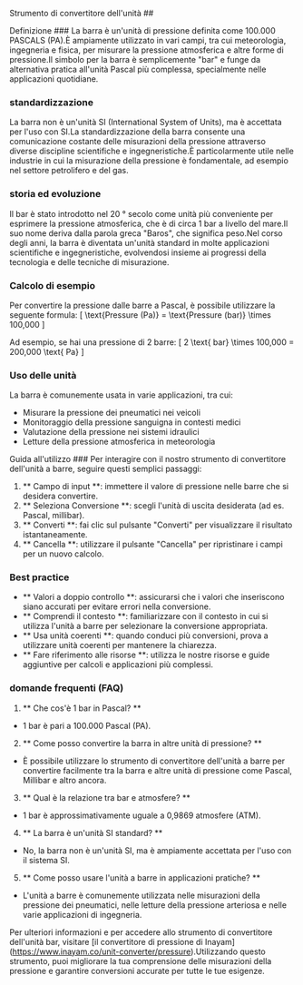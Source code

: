 Strumento di convertitore dell'unità ##

Definizione ###
La barra è un'unità di pressione definita come 100.000 PASCALS (PA).È ampiamente utilizzato in vari campi, tra cui meteorologia, ingegneria e fisica, per misurare la pressione atmosferica e altre forme di pressione.Il simbolo per la barra è semplicemente "bar" e funge da alternativa pratica all'unità Pascal più complessa, specialmente nelle applicazioni quotidiane.

### standardizzazione
La barra non è un'unità SI (International System of Units), ma è accettata per l'uso con SI.La standardizzazione della barra consente una comunicazione costante delle misurazioni della pressione attraverso diverse discipline scientifiche e ingegneristiche.È particolarmente utile nelle industrie in cui la misurazione della pressione è fondamentale, ad esempio nel settore petrolifero e del gas.

### storia ed evoluzione
Il bar è stato introdotto nel 20 ° secolo come unità più conveniente per esprimere la pressione atmosferica, che è di circa 1 bar a livello del mare.Il suo nome deriva dalla parola greca "Baros", che significa peso.Nel corso degli anni, la barra è diventata un'unità standard in molte applicazioni scientifiche e ingegneristiche, evolvendosi insieme ai progressi della tecnologia e delle tecniche di misurazione.

### Calcolo di esempio
Per convertire la pressione dalle barre a Pascal, è possibile utilizzare la seguente formula:
\[ \text{Pressure (Pa)} = \text{Pressure (bar)} \times 100,000 \]

Ad esempio, se hai una pressione di 2 barre:
\[ 2 \text{ bar} \times 100,000 = 200,000 \text{ Pa} \]

### Uso delle unità
La barra è comunemente usata in varie applicazioni, tra cui:
- Misurare la pressione dei pneumatici nei veicoli
- Monitoraggio della pressione sanguigna in contesti medici
- Valutazione della pressione nei sistemi idraulici
- Letture della pressione atmosferica in meteorologia

Guida all'utilizzo ###
Per interagire con il nostro strumento di convertitore dell'unità a barre, seguire questi semplici passaggi:
1. ** Campo di input **: immettere il valore di pressione nelle barre che si desidera convertire.
2. ** Seleziona Conversione **: scegli l'unità di uscita desiderata (ad es. Pascal, millibar).
3. ** Converti **: fai clic sul pulsante "Converti" per visualizzare il risultato istantaneamente.
4. ** Cancella **: utilizzare il pulsante "Cancella" per ripristinare i campi per un nuovo calcolo.

### Best practice
- ** Valori a doppio controllo **: assicurarsi che i valori che inseriscono siano accurati per evitare errori nella conversione.
- ** Comprendi il contesto **: familiarizzare con il contesto in cui si utilizza l'unità a barre per selezionare la conversione appropriata.
- ** Usa unità coerenti **: quando conduci più conversioni, prova a utilizzare unità coerenti per mantenere la chiarezza.
- ** Fare riferimento alle risorse **: utilizza le nostre risorse e guide aggiuntive per calcoli e applicazioni più complessi.

### domande frequenti (FAQ)

1. ** Che cos'è 1 bar in Pascal? **
- 1 bar è pari a 100.000 Pascal (PA).

2. ** Come posso convertire la barra in altre unità di pressione? **
- È possibile utilizzare lo strumento di convertitore dell'unità a barre per convertire facilmente tra la barra e altre unità di pressione come Pascal, Millibar e altro ancora.

3. ** Qual è la relazione tra bar e atmosfere? **
- 1 bar è approssimativamente uguale a 0,9869 atmosfere (ATM).

4. ** La barra è un'unità SI standard? **
- No, la barra non è un'unità SI, ma è ampiamente accettata per l'uso con il sistema SI.

5. ** Come posso usare l'unità a barre in applicazioni pratiche? **
- L'unità a barre è comunemente utilizzata nelle misurazioni della pressione dei pneumatici, nelle letture della pressione arteriosa e nelle varie applicazioni di ingegneria.

Per ulteriori informazioni e per accedere allo strumento di convertitore dell'unità bar, visitare [il convertitore di pressione di Inayam] (https://www.inayam.co/unit-converter/pressure).Utilizzando questo strumento, puoi migliorare la tua comprensione delle misurazioni della pressione e garantire conversioni accurate per tutte le tue esigenze.